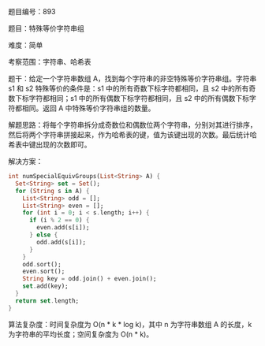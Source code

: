 题目编号：893

题目：特殊等价字符串组

难度：简单

考察范围：字符串、哈希表

题干：给定一个字符串数组 A，找到每个字符串的非空特殊等价字符串组。字符串 s1 和 s2 特殊等价的条件是：s1 中的所有奇数下标字符都相同，且 s2 中的所有奇数下标字符都相同；s1 中的所有偶数下标字符都相同，且 s2 中的所有偶数下标字符都相同。返回 A 中特殊等价字符串组的数量。

解题思路：将每个字符串拆分成奇数位和偶数位两个字符串，分别对其进行排序，然后将两个字符串拼接起来，作为哈希表的键，值为该键出现的次数。最后统计哈希表中键出现的次数即可。

解决方案：

```dart
int numSpecialEquivGroups(List<String> A) {
  Set<String> set = Set();
  for (String s in A) {
    List<String> odd = [];
    List<String> even = [];
    for (int i = 0; i < s.length; i++) {
      if (i % 2 == 0) {
        even.add(s[i]);
      } else {
        odd.add(s[i]);
      }
    }
    odd.sort();
    even.sort();
    String key = odd.join() + even.join();
    set.add(key);
  }
  return set.length;
}
```

算法复杂度：时间复杂度为 O(n * k * log k)，其中 n 为字符串数组 A 的长度，k 为字符串的平均长度；空间复杂度为 O(n * k)。